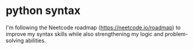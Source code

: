# python syntax
 I'm following the Neetcode roadmap (https://neetcode.io/roadmap) to improve my syntax skills while also strengthening my logic and problem-solving abilities.
